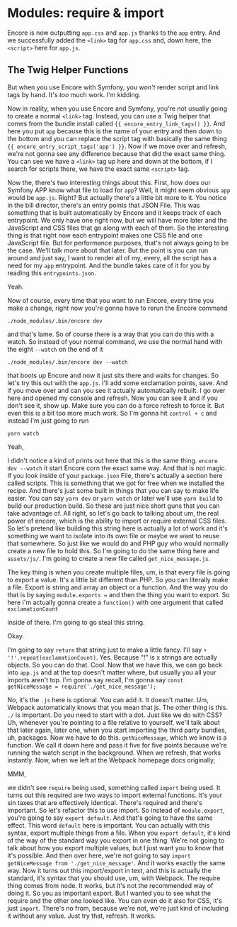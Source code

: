 # Modules: require & import

Encore is now outputting `app.css` and `app.js` thanks to the `app` entry. And we successfully added the `<link>` tag for `app.css` and, down here, the `<script>`
here for `app.js`.

## The Twig Helper Functions

But when you use Encore with Symfony, you *won't* render script and link tags by
hand. It's *too* much work. I'm kidding. 

Now in reality, when you use Encore and Symfony,
you're not usually going to create a normal `<link>` tag. Instead, you can use a Twig
helper that comes from the bundle install called `{{ encore_entry_link_tags() }}`. And here you
put `app` because this is the name of your entry and then down to the bottom and you
can replace the script tag with basically the same thing `{{ encore_entry_script_tags('app') }}`.
Now if we move over and refresh, we're not gonna see any difference because that did
the exact same thing. You can see we have a `<link>` tag up here and down at the bottom,
if I search for scripts there, we have the exact same `<script>` tag.

Now the, there's two interesting things about this. First, how does our Symfony APP
know what file to load for `app`? Well, it might seem obvious `app` would be `app.js`.
Right? But actually there's a little bit more to it. You notice in the bill director,
there's an entry points that JSON File. This was something that is built
automatically by Encore and it keeps track of each entrypoint. We only have one
right now, but we will have more later and the JavaScript and CSS files that go along
with each of them. So the interesting thing is that right now each entrypoint makes
one CSS file and one JavaScript file. But for performance purposes, that's not always
going to be the case. We'll talk more about that later. But the point is you can run
around and just say, I want to render all of my, every, all the script has a need for
my `app` entrypoint. And the bundle takes care of it for you by reading this
`entrypoints.json`.

Yeah.

Now of course, every time that you want to run Encore, every time you make a change,
right now you're gonna have to rerun the Encore command

```terminal-silent
./node_modules/.bin/encore dev
```

and that's lame. So of course there is a way that you can do this with a watch.
So instead of your normal command, we use the normal hand with the eight `--watch`
on the end of it

```terminal-silent
./node_modules/.bin/encore dev --watch
```

that boots up Encore and now it just sits there and waits for changes. So let's try
this out with the `app.js`. I'll add some exclamation points, save. And if you
move over and can you see it actually automatically rebuilt. I go over here
and opened my console and refresh. Now you can see it and if you don't see it,
show up. Make sure you can do a force refresh to force it. But even this is
a bit too more much work. So I'm gonna hit `control + c` and instead I'm just going to run

```terminal
yarn watch
```

Yeah,

I didn't notice a kind of prints out here that this is the same thing.
`encore dev --watch` it start Encore corn the exact same way. And that is not magic. If
you look inside of your `package.json` File, there's actually a section here
called scripts. This is something that we got for free when we installed the recipe.
And there's just some built in things that you can say to make life easier. You can
say `yarn dev` or `yarn watch` or later we'll use `yarn build` to build our production
build. So these are just nice short guns that you can take advantage of. All right,
so let's go back to talking about um, the real power of encore, which is the ability
to import or require external CSS files. So let's pretend like building this string
here is actually a lot of work and it's something we want to isolate into its own
file or maybe we want to reuse that somewhere. So just like we would do and PHP guy
who would normally create a new file to hold this. So I'm going to do the same thing
here and `assets/js/`. I'm going to create a new file called `get_nice_message.js`.

The key thing is when you create multiple files, um, is that every file is going to
export a value. It's a little bit different than PHP. So you can literally make a
file. Export is string and array an object or a function. And the way you do that is
by saying `module.exports =` and then the thing you want to export. So here I'm
actually gonna create a `function()` with one argument that called `exclamationCount`

inside of there. I'm going to go steal this string.

Okay.

I'm going to say `return` that string just to make a little fancy. I'll say
`+ '!'.repeat(exclamationCount)`. Yes. Because "!" is x
strings are actually objects. So you can do that. Cool. Now that we have this, we can
go back into `app.js` and at the top doesn't matter where, but usually you all your
imports aren't top. I'm gonna say recall, I'm gonna say
`const getNiceMessage = require('./get_nice_message');`

No, it's the `.js` here is optional. You can add it. It doesn't matter. Um, Webpack
automatically knows that you mean that js. The other thing is this. `./` is
important. Do you need to start with a dot. Just like we do with CSS? Uh, whenever
you're pointing to a file relative to yourself, we'll talk about that later again,
later one, when you start importing the third party bundles, uh, packages. Now we
have to do this. `getNiceMessage`, which we know is a function. We call it down here
and pass it five for five points because we're running the watch script in the
background. When we refresh, that works instantly. Now, when we left at the Webpack
homepage docs originally,

MMM,

we didn't see `require` being used, something called `import` being used. It turns out
this required are two ways to import external functions. It's your sin taxes that are
effectively identical. There's required and there's important. So let's refactor this
to use import. So instead of `module.export`, you're going to say `export default`.
And that's going to have the same effect. This word `default` here is important. You
can actually with this syntax, export multiple things from a file. When you `export
default`, it's kind of the way of the standard way you export in one thing. We're not
going to talk about how you export multiple values, but I just want you to know that
it's possible. And then over here, we're not going to say
`import getNiceMessage from './get_nice_message'`. And it works exactly the same way.
Now it turns out this import/export in text, and this is actually the standard,
it's syntax that you should use, um, with Webpack. The require thing comes from node.
It works, but it's not the recommended way of doing it. So you as important export. But I
wanted you to see what the require and the other one looked like. You can even do it
also for CSS, it's just `import`. There's no from, because we're not, we're just kind
of including it without any value. Just try that, refresh. It works.